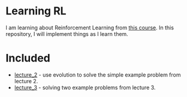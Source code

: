 # Learning RL

I am learning about Reinforcement Learning from [this course](http://www0.cs.ucl.ac.uk/staff/d.silver/web/Teaching.html). In this repository, I will implement things as I learn them.

# Included

 * [lecture_2](lecture_2) - use evolution to solve the simple example problem from lecture 2.
 * [lecture_3](lecture_3) - solving two example problems from lecture 3.
